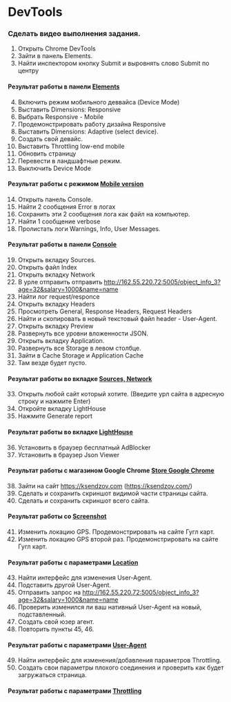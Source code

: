# DevTools
### Сделать видео выполнения задания.

1.	Открыть Chrome DevTools
2.	Зайти в панель Elements.
3.	Найти инспектором кнопку Submit и выровнять слово Submit по центру  
#### Результат работы в панели [Elements](https://drive.google.com/file/d/196pEr7OXhII4pt5kRY8lgY-PV-z3ogL6/view?usp=sharing)
4.	Включить режим мобильного деввайса (Device Mode)
5.	Выставить Dimensions: Responsive
6.	Выбрать Responsive - Mobile
7.	Продемонстрировать работу дизайна Responsive
8.	Выставить Dimensions: Adaptive (select device).
9.	Создать свой девайс.
10.	Выставить Throttling low-end mobile
11.	Обновить страницу
12.	Перевести в ландшафтные режим.
13.	Выключить Device Mode
#### Результат работы с режимом [Mobile version](https://drive.google.com/file/d/1HQRoEHaEdyYHVbPm17wIUOMtP2bU7hif/view?usp=sharing)
14.	Открыть панель Console.
15.	Найти 2 сообщения Error в логах
16.	Сохранить эти 2 сообщения лога как файл на компьютер.
17.	Найти 1 сообщение verbose
18.	Пролистать логи Warnings, Info, User Messages.
#### Результат работы в панели [Console](https://drive.google.com/file/d/1ENT3dJ-bTkged5D-HwHU7Hnt-Ep-tM8a/view?usp=sharing)
19.	Открыть вкладку Sources.
20.	Открыть файл Index
21.	Открыть вкладку Network
22.	В урле отправить отправить http://162.55.220.72:5005/object_info_3?age=32&salary=1000&name=name
23.	Найти лог request/responce
24.	Открыть вкладку Headers
25.	Просмотреть General, Response Headers, Request Headers
26.	Найти и скопировать в новый текстовый файл header - User-Agent.
27.	Открыть вкладку Preview
28.	Развернуть все уровни вложенности JSON.
29.	Открыть вкладку Application.
30.	Развернуть все Storage в левом столбце.
31.	Зайти в Cache Storage и Application Cache
32.	Там везде будет пусто.
#### Результат работы во вкладке [Sources, Network]()
33.	Открыть любой сайт который хотите. (Введите урл сайта в адресную строку и нажмите Enter)
34.	Откройте вкладку LightHouse
35.	Нажмите Generate report
#### Результат работы во вкладке [LightHouse](https://drive.google.com/file/d/1-pfYZj6n5l0zq_Qn65GmoE5kR6sfvd2j/view?usp=sharing)
36.	Установить в браузер бесплатный AdBlocker
37.	Установить в браузер Json Viewer
#### Результат работы с магазином Google Chrome [Store Google Chrome](https://drive.google.com/file/d/1RlkR_fhNdIUAi1zeoN-f4LjQ85LWGWcc/view?usp=sharing)
38.	Зайти на сайт https://ksendzov.com (https://ksendzov.com/)
39.	Сделать и сохранить скриншот видимой части страницы сайта.
40.	Сделать и сохранить скриншот всего сайта.
#### Результат работы со [Screenshot](https://drive.google.com/file/d/1aPJhZmoAl_kBMeG3X0seBTiyLKj_EcZV/view?usp=sharing)
41.	Изменить локацию GPS. Продемонстрировать на сайте Гугл карт.
42.	Изменить локацию GPS второй раз. Продемонстрировать на сайте Гугл карт.
#### Результат работы с параметрами [Location](https://drive.google.com/file/d/1T7AHfmqUtySEAqwi-oyB_ltqlxXxTpX1/view?usp=sharing)
43.	Найти интерфейс для изменения User-Agent.
44.	Подставить другой User-Agent.
45.	Отправить запрос на http://162.55.220.72:5005/object_info_3?age=32&salary=1000&name=name
46.	Проверить изменился ли ваш нативный User-Agent на новый, подставленный.
47.	Создать свой юзер агент.
48.	Повторить пункты 45, 46.
#### Результат работы с параметрами [User-Agent]()
49.	Найти интерфейс для изменения/добавления параметров Throttling.
50.	Создать свои параметры плохого соединения и проверить как будет загружаться страница.
#### Результат работы с параметрами [Throttling](https://drive.google.com/file/d/14sLZmxnByzaGuZPCjgudD9c9abaWqM-H/view?usp=sharing)
